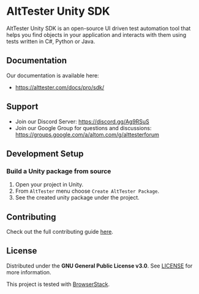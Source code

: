 # AltTester Unity SDK

AltTester Unity SDK is an open-source UI driven test automation tool that helps you find objects in your application and interacts with them using tests written in C#, Python or Java.

## Documentation

Our documentation is available here:

* https://alttester.com/docs/pro/sdk/

## Support

* Join our Discord Server: https://discord.gg/Ag9RSuS
* Join our Google Group for questions and discussions: https://groups.google.com/a/altom.com/g/alttesterforum

## Development Setup

### Build a Unity package from source

1. Open your project in Unity.
1. From `AltTester` menu choose `Create AltTester Package`.
1. See the created unity package under the project.

## Contributing

Check out the full contributing guide [here](https://alttester.com/docs/pro/sdk/pages/contributing.html).

## License

Distributed under the **GNU General Public License v3.0**. See [LICENSE](https://github.com/alttester/AltTester-Unity-SDK/blob/master/LICENSE) for more information.

This project is tested with [BrowserStack](https://www.browserstack.com/).
